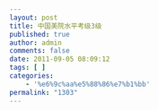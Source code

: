 ```yaml
---
layout: post
title: 中国美院水平考级3级
published: true
author: admin
comments: false
date: 2011-09-05 08:09:12
tags: [ ]
categories:
    - '%e6%9c%aa%e5%88%86%e7%b1%bb'
permalink: "1303"
---
```


